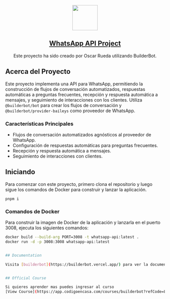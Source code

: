 <p align="center">
  <a href="https://builderbot.vercel.app/">
    <picture>
      <img src="https://builderbot.vercel.app/assets/thumbnail-vector.png" height="80">
    </picture>
    <h2 align="center">WhatsApp API Project</h2>
  </a>
</p>

<p align="center">
  Este proyecto ha sido creado por Oscar Rueda utilizando BuilderBot.
</p>

## Acerca del Proyecto

Este proyecto implementa una API para WhatsApp, permitiendo la construcción de flujos de conversación automatizados, respuestas automáticas a preguntas frecuentes, recepción y respuesta automática a mensajes, y seguimiento de interacciones con los clientes. Utiliza `@builderbot/bot` para crear los flujos de conversación y `@builderbot/provider-baileys` como proveedor de WhatsApp.

### Características Principales

- Flujos de conversación automatizados agnósticos al proveedor de WhatsApp.
- Configuración de respuestas automáticas para preguntas frecuentes.
- Recepción y respuesta automática a mensajes.
- Seguimiento de interacciones con clientes.

## Iniciando

Para comenzar con este proyecto, primero clona el repositorio y luego sigue los comandos de Docker para construir y lanzar la aplicación.

```
pnpm i
```

### Comandos de Docker

Para construir la imagen de Docker de la aplicación y lanzarla en el puerto 3008, ejecuta los siguientes comandos:

```bash
docker build --build-arg PORT=3008 -t whatsapp-api:latest .
docker run -d -p 3008:3008 whatsapp-api:latest


## Documentation

Visita [builderbot](https://builderbot.vercel.app/) para ver la documentacion.


## Official Course

Si quieres aprender mas puedes ingresar al curso
[View Course](https://app.codigoencasa.com/courses/builderbot?refCode=LEIFER)


